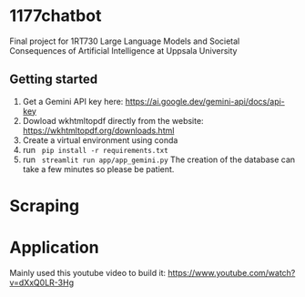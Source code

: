 # 1177chatbot
Final project for 1RT730 Large Language Models and Societal Consequences of Artificial Intelligence at Uppsala University

## Getting started
1. Get a Gemini API key here: https://ai.google.dev/gemini-api/docs/api-key
2. Dowload wkhtmltopdf directly from the website: https://wkhtmltopdf.org/downloads.html
3. Create a virtual environment using conda
4. run ``` pip install -r requirements.txt```
5. run ``` streamlit run app/app_gemini.py```
The creation of the database can take a few minutes so please be patient.

# Scraping

# Application
Mainly used this youtube video to build it: https://www.youtube.com/watch?v=dXxQ0LR-3Hg

